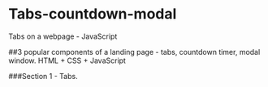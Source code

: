 # Tabs-countdown-modal
Tabs on a webpage - JavaScript

##3 popular components of a landing page - tabs, countdown timer, modal window. 
HTML + CSS + JavaScript

###Section 1 - Tabs.

